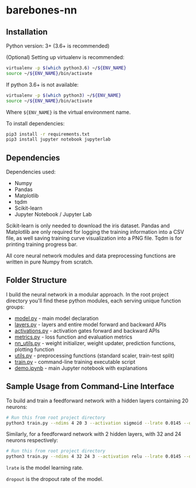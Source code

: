 # barebones-nn

## Installation

Python version: 3+ (3.6+ is recommended)

(Optional) Setting up virtualenv is recommended:
``` bash
virtualenv -p $(which python3.6) ~/${ENV_NAME}
source ~/${ENV_NAME}/bin/activate
```

If python 3.6+ is not available:
``` bash
virtualenv -p $(which python3) ~/${ENV_NAME}
source ~/${ENV_NAME}/bin/activate
```

Where `${ENV_NAME}` is the virtual environment name.

To install dependencies:
``` bash
pip3 install -r requirements.txt
pip3 install jupyter notebook jupyterlab
```

## Dependencies

Dependencies used:

*   Numpy
*   Pandas
*   Matplotlib
*   tqdm
*   Scikit-learn
*   Jupyter Notebook / Jupyter Lab

Scikit-learn is only needed to download the iris dataset. Pandas and Matplotlib are only required for logging the training information into a CSV file, as well saving training curve visualization into a PNG file. Tqdm is for printing training progress bar.

All core neural network modules and data preprocessing functions are written in pure Numpy from scratch.

## Folder Structure

I build the neural network in a modular approach. In the root project directory you'll find these python modules, each serving unique function groups:

 * [model.py](./model.py) - main model declaration
 * [layers.py](./layers.py) - layers and entire model forward and backward APIs
 * [activations.py](./activations.py) - activation gates forward and backward APIs
 * [metrics.py](./metrics.py) - loss function and evaluation metrics
 * [nn_utils.py](./nn_utils.py) - weight initializer, weight updater, prediction functions, plotting function
 * [utils.py](./utils.py) - preprocessing functions (standard scaler, train-test split)
 * [train.py](./train.py) - command-line training executable script
 * [demo.ipynb](./demo.ipynb) - main Jupyter notebook with explanations

## Sample Usage from Command-Line Interface

To build and train a feedforward network with a hidden layers containing 20 neurons:
``` bash
# Run this from root project directory
python3 train.py --ndims 4 20 3 --activation sigmoid --lrate 0.0145 --dropout 0.1
```

Similarly, for a feedforward network with 2 hidden layers, with 32 and 24 neurons respectively:
``` bash
# Run this from root project directory
python3 train.py --ndims 4 32 24 3 --activation relu --lrate 0.0145 --dropout 0.5
```

`lrate` is the model learning rate.

`dropout` is the dropout rate of the model.

